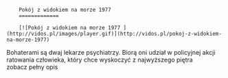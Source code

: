 
        Pokój z widokiem na morze 1977 
        =============
        
        [![Pokój z widokiem na morze 1977 ](http://vidos.pl/images/player.gif)](http://vidos.pl/pokoj-z-widokiem-na-morze-1977)
        
        
 Bohaterami są dwaj lekarze psychiatrzy. Biorą oni udział w policyjnej akcji ratowania człowieka, który chce wyskoczyć z najwyższego piętra zobacz pełny opis
    